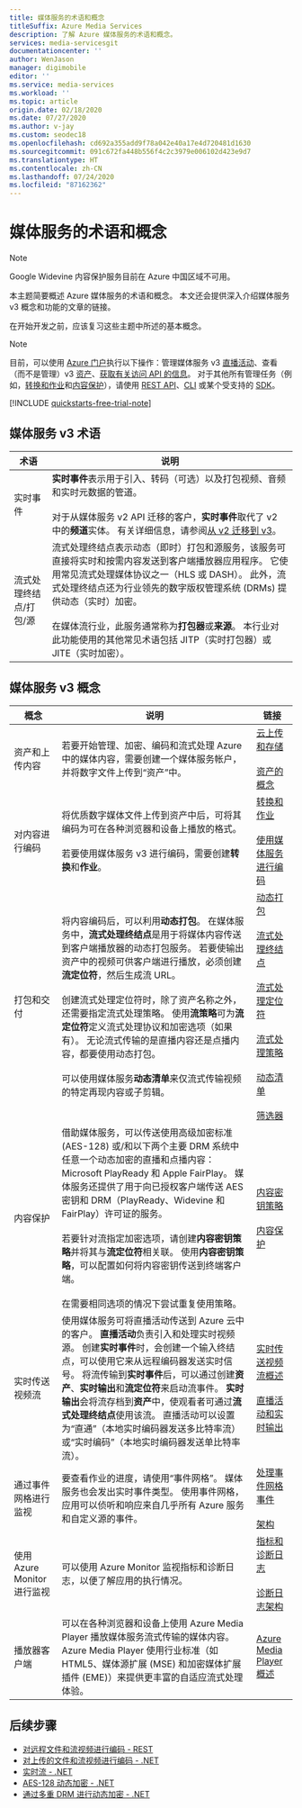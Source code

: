 ```yaml
---
title: 媒体服务的术语和概念
titleSuffix: Azure Media Services
description: 了解 Azure 媒体服务的术语和概念。
services: media-servicesgit
documentationcenter: ''
author: WenJason
manager: digimobile
editor: ''
ms.service: media-services
ms.workload: ''
ms.topic: article
origin.date: 02/18/2020
ms.date: 07/27/2020
ms.author: v-jay
ms.custom: seodec18
ms.openlocfilehash: cd692a355add9f78a042e40a17e4d720481d1630
ms.sourcegitcommit: 091c672fa448b556f4c2c3979e006102d423e9d7
ms.translationtype: HT
ms.contentlocale: zh-CN
ms.lasthandoff: 07/24/2020
ms.locfileid: "87162362"
---
```

# <a name="media-services-terminology-and-concepts"></a>媒体服务的术语和概念

> [!NOTE]
> Google Widevine 内容保护服务目前在 Azure 中国区域不可用。

本主题简要概述 Azure 媒体服务的术语和概念。 本文还会提供深入介绍媒体服务 v3 概念和功能的文章的链接。

在开始开发之前，应该复习这些主题中所述的基本概念。

> [!NOTE]
> 目前，可以使用 [Azure 门户](https://portal.azure.cn/)执行以下操作：管理媒体服务 v3 [直播活动](live-events-outputs-concept.md)、查看（而不是管理）v3 [资产](assets-concept.md)、[获取有关访问 API 的信息](access-api-portal.md)。
> 对于其他所有管理任务（例如，[转换和作业](transforms-jobs-concept.md)和[内容保护](content-protection-overview.md)），请使用 [REST API](https://aka.ms/ams-v3-rest-ref)、[CLI](https://aka.ms/ams-v3-cli-ref) 或某个受支持的 [SDK](media-services-apis-overview.md#sdks)。

[!INCLUDE [quickstarts-free-trial-note](../../../includes/quickstarts-free-trial-note.md)]

## <a name="media-services-v3-terminology"></a>媒体服务 v3 术语

|术语|说明|
|---|---|
|实时事件|**实时事件**表示用于引入、转码（可选）以及打包视频、音频和实时元数据的管道。<br/><br/>对于从媒体服务 v2 API 迁移的客户，**实时事件**取代了 v2 中的**频道**实体。 有关详细信息，请参阅[从 v2 迁移到 v3](migrate-from-v2-to-v3.md)。|
|流式处理终结点/打包/源|流式处理终结点表示动态（即时）打包和源服务，该服务可直接将实时和按需内容发送到客户端播放器应用程序。 它使用常见流式处理媒体协议之一（HLS 或 DASH）。 此外，流式处理终结点还为行业领先的数字版权管理系统 (DRMs) 提供动态（实时）加密。<br/><br/>在媒体流行业，此服务通常称为**打包器**或**来源**。  本行业对此功能使用的其他常见术语包括 JITP（实时打包器）或 JITE（实时加密）。

## <a name="media-services-v3-concepts"></a>媒体服务 v3 概念

|概念|说明|链接|
|---|---|---|
|资产和上传内容|若要开始管理、加密、编码和流式处理 Azure 中的媒体内容，需要创建一个媒体服务帐户，并将数字文件上传到“资产”中。|[云上传和存储](storage-account-concept.md)<br/><br/>[资产的概念](assets-concept.md)|
|对内容进行编码|将优质数字媒体文件上传到资产中后，可将其编码为可在各种浏览器和设备上播放的格式。 <br/><br/>若要使用媒体服务 v3 进行编码，需要创建**转换**和**作业**。|[转换和作业](transforms-jobs-concept.md)<br/><br/>[使用媒体服务进行编码](encoding-concept.md)|
|打包和交付|将内容编码后，可以利用**动态打包**。 在媒体服务中，**流式处理终结点**是用于将媒体内容传送到客户端播放器的动态打包服务。 若要使输出资产中的视频可供客户端进行播放，必须创建**流定位符**，然后生成流 URL。 <br/><br/>创建流式处理定位符时，除了资产名称之外，还需要指定流式处理策略。 使用**流策略**可为**流定位符**定义流式处理协议和加密选项（如果有）。 无论流式传输的是直播内容还是点播内容，都要使用动态打包。 <br/><br/>可以使用媒体服务**动态清单**来仅流式传输视频的特定再现内容或子剪辑。|[动态打包](dynamic-packaging-overview.md)<br/><br/>[流式处理终结点](streaming-endpoint-concept.md)<br/><br/>[流式处理定位符](streaming-locators-concept.md)<br/><br/>[流式处理策略](streaming-policy-concept.md)<br/><br/>[动态清单](filters-dynamic-manifest-overview.md)<br/><br/>[筛选器](filters-concept.md)|
|内容保护|借助媒体服务，可以传送使用高级加密标准 (AES-128) 或/和以下两个主要 DRM 系统中任意一个动态加密的直播和点播内容：Microsoft PlayReady 和 Apple FairPlay。 媒体服务还提供了用于向已授权客户端传送 AES 密钥和 DRM（PlayReady、Widevine 和 FairPlay）许可证的服务。 <br/><br/>若要针对流指定加密选项，请创建**内容密钥策略**并将其与**流定位符**相关联。 使用**内容密钥策略**，可以配置如何将内容密钥传送到终端客户端。<br/><br/> 在需要相同选项的情况下尝试重复使用策略。| [内容密钥策略](content-key-policy-concept.md)<br/><br/>[内容保护](content-protection-overview.md)|
|实时传送视频流|使用媒体服务可将直播活动传送到 Azure 云中的客户。 **直播活动**负责引入和处理实时视频源。 创建**实时事件**时，会创建一个输入终结点，可以使用它来从远程编码器发送实时信号。 将流传输到**实时事件**后，可以通过创建**资产**、**实时输出**和**流定位符**来启动流事件。 **实时输出**会将流存档到**资产**中，使观看者可通过**流式处理终结点**使用该流。 直播活动可以设置为“直通”（本地实时编码器发送多比特率流）或“实时编码”（本地实时编码器发送单比特率流）。 |[实时传送视频流概述](live-streaming-overview.md)<br/><br/>[直播活动和实时输出](live-events-outputs-concept.md)|
|通过事件网格进行监视|要查看作业的进度，请使用“事件网格”。 媒体服务也会发出实时事件类型。 使用事件网格，应用可以侦听和响应来自几乎所有 Azure 服务和自定义源的事件。 |[处理事件网格事件](reacting-to-media-services-events.md)<br/><br/>[架构](media-services-event-schemas.md)|
|使用 Azure Monitor 进行监视|可以使用 Azure Monitor 监视指标和诊断日志，以便了解应用的执行情况。|[指标和诊断日志](media-services-metrics-diagnostic-logs.md)<br/><br/>[诊断日志架构](media-services-diagnostic-logs-schema.md)|
|播放器客户端|可以在各种浏览器和设备上使用 Azure Media Player 播放媒体服务流式传输的媒体内容。 Azure Media Player 使用行业标准（如 HTML5、媒体源扩展 (MSE) 和加密媒体扩展插件 (EME)）来提供更丰富的自适应流式处理体验。 |[Azure Media Player 概述](use-azure-media-player.md)|

## <a name="next-steps"></a>后续步骤

* [对远程文件和流视频进行编码 - REST](stream-files-tutorial-with-rest.md)
* [对上传的文件和流视频进行编码 - .NET](stream-files-tutorial-with-api.md)
* [实时流 - .NET](stream-live-tutorial-with-api.md)
* [AES-128 动态加密 - .NET](protect-with-aes128.md)
* [通过多重 DRM 进行动态加密 - .NET](protect-with-drm.md)
